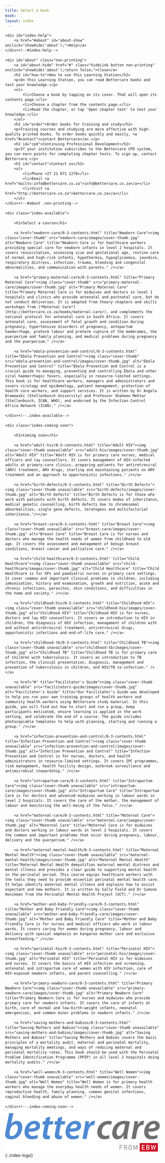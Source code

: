 ```yaml
---
title: Select a book
book: 
layout: index
---
```


<div id="chooser">

	<div id="index-help">
		<a href="#about" id="about-show" onclick="showHide('about');">Help</a>
	</div><!--#index-help-->

	<div id="about" class="non-printing">
		<a id="about-hide" href="#" class="hideLink button non-printing" onclick="showHide('about');return false;">Close</a>
		<h2 id="how-to">How to use this Learning Station</h2>
		<p>On this Learning Station, you can read Bettercare books and test your knowledge.</p>
		<ol>
			<li>Choose a book by tapping on its cover. That will open its contents page.</li>
			<li>Choose a chapter from the contents page.</li>
			<li>Read the chapter, or tap 'Open chapter test' to test your knowledge.</li>
		</ol>
		<h2 id="order">Order books for training and study</h2>
		<p>Training courses and studying are more effective with high-quality printed books. To order books quickly and easily, <a href="#contact">contact Bettercare</a>.</p>
		<h2 id="cpd">Continuing Professional Development</h2>
		<p>If your institution subscribes to the Bettercare CPD system, you can earn points for completing chapter tests. To sign up, contact Bettercare.</p>
		<h2 id="contact">Contact us</h2>
		<ul>
			<li>Phone +27 21 671 1278</li>
			<li>Email <a href="mailto:info@bettercare.co.za">info@bettercare.co.za</a></li>
			<li>Visit <a href="http://bettercare.co.za">bettercare.co.za</a></li>
		</ul>
	</div><!--#about .non-printing-->

	<div class="index-available">

		<h1>Select a course</h1>

		<a href="newborn-care/0-3-contents.html" title="Newborn Care"><img class="cover-thumb" src="newborn-care/images/cover-thumb.jpg" alt="Newborn Care" title="Newborn Care is for healthcare workers providing special care for newborn infants in level 2 hospitals. It covers resuscitation, assessing size and gestational age, routine care of normal and high-risk infants, hypothermia, hypoglycaemia, jaundice, respiratory distress, infection, trauma, bleeding and congenital abnormalities, and communication with parents." /></a>
	
		<a href="primary-maternal-care/0-3-contents.html" title="Primary Maternal Care"><img class="cover-thumb" src="primary-maternal-care/images/cover-thumb.jpg" alt="Primary Maternal Care" title="Primary Maternal Care is for midwives and doctors in level 1 hospitals and clinics who provide antenatal and postnatal care, but do not conduct deliveries. It is adapted from theory chapters and skills workshops from [*Maternal Care*](http://bettercare.co.za/books/maternal-care/), and complements the national protocol for antenatal care in South Africa. It covers antenatal care, assessment of fetal growth and condition during pregnancy, hypertensive disorders of pregnancy, antepartum haemorrhage, preterm labour and preterm rupture of the membrames, the puerperium and family planning, and medical problems during pregnancy and the puerperium." /></a>

		<a href="ebola-prevention-and-control/0-3-contents.html" title="Ebola Prevention and Control"><img class="cover-thumb" src="ebola-prevention-and-control/images/cover-thumb.jpg" alt="Ebola Prevention and Control" title="Ebola Prevention and Control is a crucial guide to managing, preventing and controlling Ebola and other viral haemorrhagic fevers, especially in resource-limited settings. This book is for healthcare workers, managers and administrators and covers virology and epidemology, patient management, protection of health care workers, and support services. It is written by Dr Angela Dramowski (Stellenbosch University) and Professor Shaheen Mehtar (Stellenbosch, ICAN, WHO), and endorsed by the Infection Control Africa Network (ICAN)." /></a>
				
	</div><!--.index-available-->

	<div class="index-coming-soon">

		<h1>Coming soon</h1>
	
		<a href="adult-hiv/0-3-contents.html" title="Adult HIV"><img class="cover-thumb unavailable" src="adult-hiv/images/cover-thumb.jpg" alt="Adult HIV" title="Adult HIV is for primary care nurses, medical officers and lay counsellors. It covers management of HIV-infected adults at primary-care clinics, preparing patients for antiretroviral (ARV) treatment, ARV drugs, starting and maintaining patients on ARV treatment and an approach to opportunistic infections." /></a>

		<a href="birth-defects/0-3-contents.html" title="Birth Defects"><img class="cover-thumb unavailable" src="birth-defects/images/cover-thumb.jpg" alt="Birth Defects" title="Birth Defects is for those who work with patients with birth defects. It covers modes of inheritance, medical genetic counselling, birth defects due to chromosomal abnormalities, single gene defects, teratogens and multifactorial inheritance."/></a>

		<a href="breast-care/0-3-contents.html" title="Breast Care"><img class="cover-thumb unavailable" src="breast-care/images/cover-thumb.jpg" alt="Breast Care" title="Breast Care is for nurses and doctors who manage the health needs of women from childhood to old age. It covers the assessment and management of benign breast conditions, breast cancer and palliative care." /></a>

		<a href="child-healthcare/0-3-contents.html" title="Child Healthcare"><img class="cover-thumb unavailable" src="child-healthcare/images/cover-thumb.jpg" alt="Child Healthcare" title="Child Healthcare is for GPs and paediatric nurses in primary care settings. It cover common and important clinical problems in children, including immunisation, history and examination, growth and nutrition, acute and chronic infections, parasites, skin conditions, and difficulties in the home and society." /></a>

		<a href="childhood-hiv/0-3-contents.html" title="Childhood HIV"><img class="cover-thumb unavailable" src="childhood-hiv/images/cover-thumb.jpg" alt="Childhood HIV" title="Childhood HIV is for nurses, doctors and lay HIV counsellors. It covers an introduction to HIV in children, the diagnosis of HIV infection, management of children with and without antiretroviral treatment, antiretroviral drugs, opportunistic infections and end-of-life care." /></a>

		<a href="childhood-tb/0-3-contents.html" title="Childhood TB"><img class="cover-thumb unavailable" src="childhood-tb/images/cover-thumb.jpg" alt="Childhood TB" title="Childhood TB is for primary care of children with tuberculosis. It covers an introduction to TB infection, the clinical presentation, diagnosis, management and prevention of tuberculosis in children, and HIV/TB co-infection." /></a>

		<a href="#" title="Facilitator's Guide"><img class="cover-thumb unavailable" src="facilitators-guide/images/cover-thumb.jpg" alt="Facilitator's Guide" title="Our Facilitator’s Guide was developed to help you run your own training groups of health workers and community health workers using Bettercare study material. In this guide, you will find out how to start and run a group, keep participants motivated, ensure learning is applied in the work setting, and celebrate the end of a course. The guide includes photocopiable templates to help with planning, starting and running a group." /></a>
		
		<a href="infection-prevention-and-control/0-3-contents.html" title="Infection Prevention and Control"><img class="cover-thumb unavailable" src="infection-prevention-and-control/images/cover-thumb.jpg" alt="Infection Prevention and Control" title="Infection Prevention and Control is for nurses, doctors, and health administrators in resource-limited settings. It covers IPC programmes, risk management, health facility design, outbreak surveillance and antimicrobial stewardship." /></a>
		
		<a href="intrapartum-care/0-3-contents.html" title="Intrapartum Care"><img class="cover-thumb unavailable" src="intrapartum-care/images/cover-thumb.jpg" alt="Intrapartum Care" title="Intrapartum Care is for doctors and advanced midwives working in labour wards in level 2 hospitals. It covers the care of the mother, the management of labour and monitoring the well-being of the fetus." /></a>

		<a href="maternal-care/0-3-contents.html" title="Maternal Care"><img class="cover-thumb unavailable" src="maternal-care/images/cover-thumb.jpg" alt="Maternal Care" title="Maternal Care is for midwives and doctors working in labour wards in level 2 hospitals. It covers the common and important problems that occur during pregnancy, labour, delivery and the puerperium." /></a>

		<a href="maternal-mental-health/0-3-contents.html" title="Maternal Mental Health"><img class="cover-thumb unavailable" src="maternal-mental-health/images/cover-thumb.jpg" alt="Maternal Mental Health" title="Maternal Mental Health demystifies maternal mental distress and mental illness and provides a clear guide to supporting mental health in the perinatal period. This course equips healthcare workers with the tools they need to provide essential perinatal mental health care. It helps identify maternal mental illness and explains how to assist expectant and new mothers. It is written by Sally Field and Dr Simone Honikman from the Perinatal Mental Health Project (UCT)." /></a>

		<a href="mother-and-baby-friendly-care/0-3-contents.html" title="Mother and Baby Friendly Care"><img class="cover-thumb unavailable" src="mother-and-baby-friendly-care/images/cover-thumb.jpg" alt="Mother and Baby Friendly Care" title="Mother and Baby Friendly Care is for nurses and medical officers who work in labour wards. It covers caring for women during pregnancy, labour and delivery with special emphasis on kangaroo mother care and exclusive breastfeeding." /></a>

		<a href="perinatal-hiv/0-3-contents.html" title="Perinatal HIV"><img class="cover-thumb unavailable" src="perinatal-hiv/images/cover-thumb.jpg" alt="Perinatal HIV" title="Perinatal HIV is for midwives and nurses. It covers the basics of HIV infection and screening, antenatal and intrapartum care of women with HIV infection, care of HIV-exposed newborn infants, and parent counselling." /></a>

		<a href="primary-newborn-care/0-3-contents.html" title="Primary Newborn Care"><img class="cover-thumb unavailable" src="primary-newborn-care/images/cover-thumb.jpg" alt="Primary Newborn Care" title="Primary Newborn Care is for nurses and midwives who provide primary care for newborn infants. It covers the care of infants at birth, care of normal and low-birth-weight infants, neonatal emergencies, and common minor problems in newborn infants." /></a>

		<a href="saving-mothers-and-babies/0-3-contents.html" title="Saving Mothers and Babies"><img class="cover-thumb unavailable" src="saving-mothers-and-babies/images/cover-thumb.jpg" alt="Saving Mothers and Babies" title="Saving Mothers and Babies covers the basic principles of a mortality audit, maternal and perinatal mortality, managing mortality meetings, and ways of reducing maternal and perinatal mortality rates. This book should be used with the Perinatal Problem Identification Programme (PPIP) in all level 2 hospitals doing mortality audits." /></a>

		<a href="well-women/0-3-contents.html" title="Well Women"><img class="cover-thumb unavailable" src="well-women/images/cover-thumb.jpg" alt="Well Women" title="Well Women is for primary health workers who manage the everyday health needs of women. It covers reproductive health, family planning, common genital infections, vaginal bleeding and abuse of women." /></a>

	</div><!--.index-coming-soon-->
		
</div><!--#chooser-->

![Bettercare](images/bettercare-logo.svg)
{:.index-logo}
